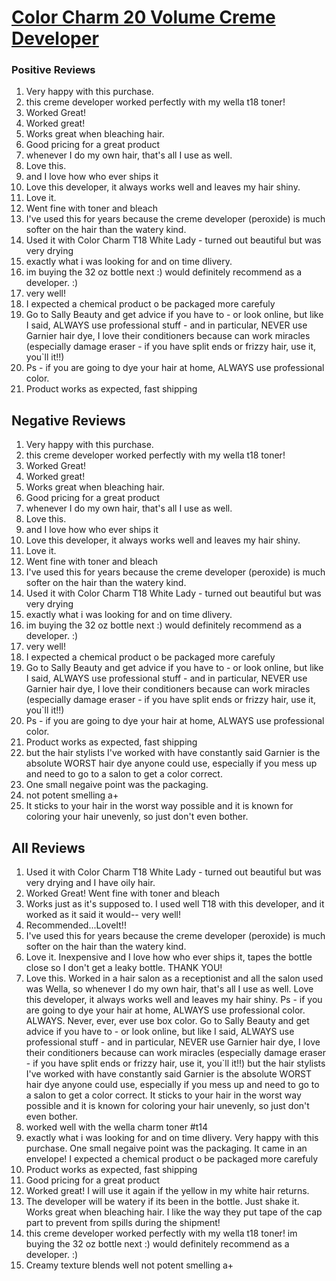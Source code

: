 # [Color Charm 20 Volume Creme Developer](https://products.checkmycream.com/products/Color-Charm-20-Volume-Creme-Developer.html)

### Positive Reviews

<ol>
      <li>Very happy with this purchase.</li>
      <li>this creme developer worked perfectly with my wella t18 toner!</li>
      <li>Worked Great!</li>
      <li>Worked great!</li>
      <li>Works great when bleaching hair.</li>
      <li>Good pricing for a great product</li>
      <li>whenever I do my own hair, that&#x27;s all I use as well.</li>
      <li>Love this.</li>
      <li>and I love how who ever ships it</li>
      <li>Love this developer, it always works well and leaves my hair shiny.</li>
      <li>Love it.</li>
      <li>Went fine with toner and bleach</li>
      <li>I&#x27;ve used this for years because the creme developer  (peroxide)  is much softer on the hair than the watery kind.</li>
      <li>Used it with Color Charm T18 White Lady - turned out beautiful but was very drying</li>
      <li>exactly what i was looking for and on time dlivery.</li>
      <li>im buying the 32 oz bottle next :) would definitely recommend as a developer. :)</li>
      <li>very well!</li>
      <li>I expected a chemical product o be packaged more carefuly</li>
      <li>Go to Sally Beauty and get advice if you have to - or look online, but like I said, ALWAYS use professional stuff - and in particular, NEVER use Garnier hair dye, I love their conditioners because can work miracles (especially damage eraser - if you have split ends or frizzy hair, use it, you&#x60;ll it!!)</li>
      <li>Ps - if you are going to dye your hair at home, ALWAYS use professional color.</li>
      <li>Product works as expected, fast shipping</li>
</ol>


<h2>Negative Reviews</h2>
<ol>
<li> Very happy with this purchase.</li>
<li> this creme developer worked perfectly with my wella t18 toner!</li>
<li> Worked Great!</li>
<li> Worked great!</li>
<li> Works great when bleaching hair.</li>
<li> Good pricing for a great product</li>
<li> whenever I do my own hair, that&#x27;s all I use as well.</li>
<li> Love this.</li>
<li> and I love how who ever ships it</li>
<li> Love this developer, it always works well and leaves my hair shiny.</li>
<li> Love it.</li>
<li> Went fine with toner and bleach</li>
<li> I&#x27;ve used this for years because the creme developer  (peroxide)  is much softer on the hair than the watery kind.</li>
<li> Used it with Color Charm T18 White Lady - turned out beautiful but was very drying</li>
<li> exactly what i was looking for and on time dlivery.</li>
<li> im buying the 32 oz bottle next :) would definitely recommend as a developer. :)</li>
<li> very well!</li>
<li> I expected a chemical product o be packaged more carefuly</li>
<li> Go to Sally Beauty and get advice if you have to - or look online, but like I said, ALWAYS use professional stuff - and in particular, NEVER use Garnier hair dye, I love their conditioners because can work miracles (especially damage eraser - if you have split ends or frizzy hair, use it, you&#x60;ll it!!)</li>
<li> Ps - if you are going to dye your hair at home, ALWAYS use professional color.</li>
<li> Product works as expected, fast shipping</li>
<li> but the hair stylists I&#x27;ve worked with have constantly said Garnier is the absolute WORST hair dye anyone could use, especially if you mess up and need to go to a salon to get a color correct.</li>
<li> One small negaive point was the packaging.</li>
<li> not potent smelling a+</li>
<li> It sticks to your hair in the worst way possible and it is known for coloring your hair unevenly, so just don&#x27;t even bother.</li>
</ol>

<h2>All Reviews</h2>

<ol>
    <li> Used it with Color Charm T18 White Lady - turned out beautiful but was very drying and I have oily hair.</li>
    <li> Worked Great! Went fine with toner and bleach</li>
    <li> Works just as it&#x27;s supposed to. I used well T18 with this developer, and it worked as it said it would-- very well!</li>
    <li> Recommended...LoveIt!!</li>
    <li> I&#x27;ve used this for years because the creme developer  (peroxide)  is much softer on the hair than the watery kind.</li>
    <li> Love it. Inexpensive and I love how who ever ships it, tapes the bottle close so I don&#x27;t get a leaky bottle. THANK YOU!</li>
    <li> Love this. Worked in a hair salon as a receptionist and all the salon used was Wella, so whenever I do my own hair, that&#x27;s all I use as well. Love this developer, it always works well and leaves my hair shiny. Ps - if you are going to dye your hair at home, ALWAYS use professional color. ALWAYS. Never, ever, ever use box color. Go to Sally Beauty and get advice if you have to - or look online, but like I said, ALWAYS use professional stuff - and in particular, NEVER use Garnier hair dye, I love their conditioners because can work miracles (especially damage eraser - if you have split ends or frizzy hair, use it, you&#x60;ll it!!) but the hair stylists I&#x27;ve worked with have constantly said Garnier is the absolute WORST hair dye anyone could use, especially if you mess up and need to go to a salon to get a color correct. It sticks to your hair in the worst way possible and it is known for coloring your hair unevenly, so just don&#x27;t even bother.</li>
    <li> worked well with the wella charm toner #t14</li>
    <li> exactly what i was looking for and on time dlivery. Very happy with this purchase. One small negaive point was the packaging. It came in an envelope! I expected a chemical product o be packaged more carefuly</li>
    <li> Product works as expected, fast shipping</li>
    <li> Good pricing for a great product</li>
    <li> Worked great! I will use it again if the yellow in my white hair returns.</li>
    <li> The developer will be watery if its been in the bottle. Just shake it. Works great when bleaching hair. I like the way they put tape of the cap part to prevent from spills during the shipment!</li>
    <li> this creme developer worked perfectly with my wella t18 toner! im buying the 32 oz bottle next :) would definitely recommend as a developer. :)</li>
    <li> Creamy texture blends well not potent smelling a+</li>
</ol>




